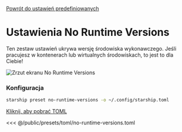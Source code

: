[Powrót do ustawień predefiniowanych](./#no-runtime-versions)

# Ustawienia No Runtime Versions

Ten zestaw ustawień ukrywa wersję środowiska wykonawczego.  Jeśli pracujesz w kontenerach lub wirtualnych środowiskach, to jest to dla Ciebie!

![Zrzut ekranu No Runtime Versions](/presets/img/no-runtime-versions.png)

### Konfiguracja

```sh
starship preset no-runtime-versions -o ~/.config/starship.toml
```

[Kliknij, aby pobrać TOML](/presets/toml/no-runtime-versions.toml)

<<< @/public/presets/toml/no-runtime-versions.toml
